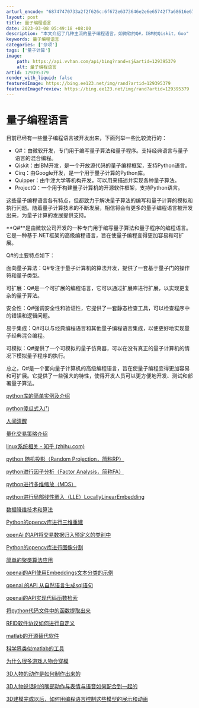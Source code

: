 ```yaml
---
arturl_encode: "68747470733a2f2f626c:6f672e6373646e2e6e65742f7a68616e677a68656368756e2f:61727469636c652f64657461696c732f313239333935333739"
layout: post
title: 量子编程语言
date: 2023-03-08 05:49:18 +08:00
description: "本文介绍了几种主流的量子编程语言，如微软的Q#，IBM的Qiskit，Goo"
keywords: 量子编程语言
categories: ['杂项']
tags: ['量子计算']
image:
    path: https://api.vvhan.com/api/bing?rand=sj&artid=129395379
    alt: 量子编程语言
artid: 129395379
render_with_liquid: false
featuredImage: https://bing.ee123.net/img/rand?artid=129395379
featuredImagePreview: https://bing.ee123.net/img/rand?artid=129395379
---
```


# 量子编程语言

目前已经有一些量子编程语言被开发出来，下面列举一些比较流行的：

* Q#：由微软开发，专门用于编写量子算法和量子程序。支持经典语言与量子语言的混合编程。
* Qiskit：由IBM开发，是一个开放源代码的量子编程框架，支持Python语言。
* Cirq：由Google开发，是一个用于量子计算的Python库。
* Quipper：由牛津大学等机构开发，可以用来描述并实现各种量子算法。
* ProjectQ：一个用于构建量子计算机的开源软件框架，支持Python语言。

这些量子编程语言各有特点，但都致力于解决量子算法的编写和量子计算的模拟和执行问题。随着量子计算技术的不断发展，相信将会有更多的量子编程语言被开发出来，为量子计算的发展提供支持。

**Q#**是由微软公司开发的一种专门用于编写量子算法和量子程序的编程语言。它是一种基于.NET框架的高级编程语言，旨在使量子编程变得更加容易和可扩展。

Q#的主要特点如下：

面向量子算法：Q#专注于量子计算机的算法开发，提供了一套基于量子门的操作符和量子类型。

可扩展：Q#是一个可扩展的编程语言，它可以通过扩展库进行扩展，以实现更复杂的量子算法。

安全性：Q#强调安全性和验证性，它提供了一套静态检查工具，可以检查程序中的错误和逻辑问题。

易于集成：Q#可以与经典编程语言和其他量子编程语言集成，以便更好地实现量子经典混合编程。

可模拟：Q#提供了一个可模拟的量子仿真器，可以在没有真正的量子计算机的情况下模拟量子程序的执行。

总之，Q#是一个面向量子计算机的高级编程语言，旨在使量子编程变得更加容易和可扩展。它提供了一些强大的特性，使得开发人员可以更方便地开发、测试和部署量子算法。

[python库的简单实例及介绍](https://www.zhihu.com/column/c_1603670042683564032)
  
[python傻瓜式入门](https://www.zhihu.com/column/c_1579383072646291456)
  
[人间清醒](https://www.zhihu.com/column/c_1581650594984656896)
  
[量化交易策略介绍](https://www.zhihu.com/column/c_1603767509940973568)
  
[linux系统相关 - 知乎 (zhihu.com)](https://www.zhihu.com/column/c_1608795500760760320)

[python 随机投影（Random Projection，简称RP）](https://blog.csdn.net/zhangzhechun/article/details/129663004)
  
[python进行因子分析（Factor Analysis，简称FA）](https://blog.csdn.net/zhangzhechun/article/details/129662935)
  
[python进行多维缩放（MDS）](https://blog.csdn.net/zhangzhechun/article/details/129662428)
  
[python进行局部线性嵌入（LLE）LocallyLinearEmbedding](https://blog.csdn.net/zhangzhechun/article/details/129662186)
  
[数据降维技术和算法](https://blog.csdn.net/zhangzhechun/article/details/129661753)
  
[Python的opencv库进行三维重建](https://blog.csdn.net/zhangzhechun/article/details/129582913)
  
[openAi 的API将交易数据归入预定义的类别中](https://blog.csdn.net/zhangzhechun/article/details/129647449)
  
[Python的opencv库进行图像分割](https://blog.csdn.net/zhangzhechun/article/details/129583173)
  
[简单的聚类算法应用](https://blog.csdn.net/zhangzhechun/article/details/129647090)
  
[openai的API使用Embeddings文本分类的示例](https://blog.csdn.net/zhangzhechun/article/details/129647015)
  
[openai 的API 从自然语言生成sql语句](https://blog.csdn.net/zhangzhechun/article/details/129646864)
  
[openai的API实现代码函数检索](https://blog.csdn.net/zhangzhechun/article/details/129646565)
  
[将python代码文件中的函数提取出来](https://blog.csdn.net/zhangzhechun/article/details/129646493)
  
[RFID软件协议如何进行自定义](https://blog.csdn.net/zhangzhechun/article/details/129633902)
  
[matlab的开源替代软件](https://blog.csdn.net/zhangzhechun/article/details/129633794)
  
[科学界类似matlab的工具](https://blog.csdn.net/zhangzhechun/article/details/129631874)
  
[为什么很多游戏人物会穿模](https://blog.csdn.net/zhangzhechun/article/details/129631784)
  
[3D人物的动作是如何制作出来的](https://blog.csdn.net/zhangzhechun/article/details/129631763)
  
[3D人物说话时的嘴部动作与表情与语音如何配合到一起的](https://blog.csdn.net/zhangzhechun/article/details/129631747)
  
[3D建模完成以后，如何用编程语言控制这些模型的展示和动画](https://blog.csdn.net/zhangzhechun/article/details/129631728)